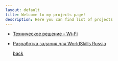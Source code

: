 ```yaml
---
layout: default
title: Welcome to my projects page!
description: Here you can find list of projects
---
```


* [Техническое решение - Wi-Fi](https://cloud.mail.ru/public/2eM8/quoTpCnr6) 
* [Разработка задания для WorldSkills Russia](https://cloud.mail.ru/public/3tLV/2W8ArU51L)




   [back](./)                                                
